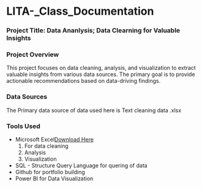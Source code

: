 # LITA-_Class_Documentation
### Project Title: Data Ananlysis; Data Clearning for Valuable Insights

### Project Overview
This project focuses on data cleaning, analysis, and visualization to extract valuable insights from various data sources. 
The primary goal is to provide actionable recommendations based on data-driving findings.

### Data Sources 
The Primary data source of data used here is Text cleaning data .xlsx

### Tools Used
- Microsoft Excel[Download Here](https://www.microsoft.com)
  1. For data cleaning
  2. Analysis
  3. Visualization
- SQL - Structure Query Language for quering of data
- Github for portfolio building
-  Power BI  for Data Visualization
